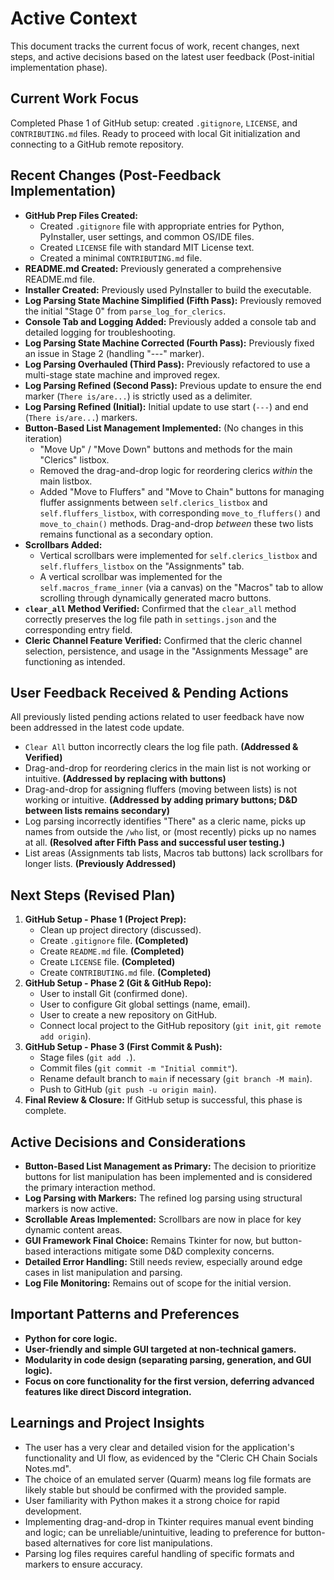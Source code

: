 # Active Context

This document tracks the current focus of work, recent changes, next steps, and active decisions based on the latest user feedback (Post-initial implementation phase).

## Current Work Focus

Completed Phase 1 of GitHub setup: created `.gitignore`, `LICENSE`, and `CONTRIBUTING.md` files. Ready to proceed with local Git initialization and connecting to a GitHub remote repository.

## Recent Changes (Post-Feedback Implementation)

-   **GitHub Prep Files Created:**
    -   Created `.gitignore` file with appropriate entries for Python, PyInstaller, user settings, and common OS/IDE files.
    -   Created `LICENSE` file with standard MIT License text.
    -   Created a minimal `CONTRIBUTING.md` file.
-   **README.md Created:** Previously generated a comprehensive README.md file.
-   **Installer Created:** Previously used PyInstaller to build the executable.
-   **Log Parsing State Machine Simplified (Fifth Pass):** Previously removed the initial "Stage 0" from `parse_log_for_clerics`.
-   **Console Tab and Logging Added:** Previously added a console tab and detailed logging for troubleshooting.
-   **Log Parsing State Machine Corrected (Fourth Pass):** Previously fixed an issue in Stage 2 (handling "---" marker).
-   **Log Parsing Overhauled (Third Pass):** Previously refactored to use a multi-stage state machine and improved regex.
-   **Log Parsing Refined (Second Pass):** Previous update to ensure the end marker (`There is/are...`) is strictly used as a delimiter.
-   **Log Parsing Refined (Initial):** Initial update to use start (`---`) and end (`There is/are...`) markers.
-   **Button-Based List Management Implemented:** (No changes in this iteration)
    -   "Move Up" / "Move Down" buttons and methods for the main "Clerics" listbox.
    -   Removed the drag-and-drop logic for reordering clerics *within* the main listbox.
    -   Added "Move to Fluffers" and "Move to Chain" buttons for managing fluffer assignments between `self.clerics_listbox` and `self.fluffers_listbox`, with corresponding `move_to_fluffers()` and `move_to_chain()` methods. Drag-and-drop *between* these two lists remains functional as a secondary option.
-   **Scrollbars Added:**
    -   Vertical scrollbars were implemented for `self.clerics_listbox` and `self.fluffers_listbox` on the "Assignments" tab.
    -   A vertical scrollbar was implemented for the `self.macros_frame_inner` (via a canvas) on the "Macros" tab to allow scrolling through dynamically generated macro buttons.
-   **`clear_all` Method Verified:** Confirmed that the `clear_all` method correctly preserves the log file path in `settings.json` and the corresponding entry field.
-   **Cleric Channel Feature Verified:** Confirmed that the cleric channel selection, persistence, and usage in the "Assignments Message" are functioning as intended.

## User Feedback Received & Pending Actions

All previously listed pending actions related to user feedback have now been addressed in the latest code update.

-   `Clear All` button incorrectly clears the log file path. **(Addressed & Verified)**
-   Drag-and-drop for reordering clerics in the main list is not working or intuitive. **(Addressed by replacing with buttons)**
-   Drag-and-drop for assigning fluffers (moving between lists) is not working or intuitive. **(Addressed by adding primary buttons; D&D between lists remains secondary)**
-   Log parsing incorrectly identifies "There" as a cleric name, picks up names from outside the `/who` list, or (most recently) picks up no names at all. **(Resolved after Fifth Pass and successful user testing.)**
-   List areas (Assignments tab lists, Macros tab buttons) lack scrollbars for longer lists. **(Previously Addressed)**

## Next Steps (Revised Plan)

1.  **GitHub Setup - Phase 1 (Project Prep):**
    *   Clean up project directory (discussed).
    *   Create `.gitignore` file. **(Completed)**
    *   Create `README.md` file. **(Completed)**
    *   Create `LICENSE` file. **(Completed)**
    *   Create `CONTRIBUTING.md` file. **(Completed)**
2.  **GitHub Setup - Phase 2 (Git & GitHub Repo):**
    *   User to install Git (confirmed done).
    *   User to configure Git global settings (name, email).
    *   User to create a new repository on GitHub.
    *   Connect local project to the GitHub repository (`git init`, `git remote add origin`).
3.  **GitHub Setup - Phase 3 (First Commit & Push):**
    *   Stage files (`git add .`).
    *   Commit files (`git commit -m "Initial commit"`).
    *   Rename default branch to `main` if necessary (`git branch -M main`).
    *   Push to GitHub (`git push -u origin main`).
4.  **Final Review & Closure:** If GitHub setup is successful, this phase is complete.

## Active Decisions and Considerations

- **Button-Based List Management as Primary:** The decision to prioritize buttons for list manipulation has been implemented and is considered the primary interaction method.
- **Log Parsing with Markers:** The refined log parsing using structural markers is now active.
- **Scrollable Areas Implemented:** Scrollbars are now in place for key dynamic content areas.
- **GUI Framework Final Choice:** Remains Tkinter for now, but button-based interactions mitigate some D&D complexity concerns.
- **Detailed Error Handling:** Still needs review, especially around edge cases in list manipulation and parsing.
- **Log File Monitoring:** Remains out of scope for the initial version.

## Important Patterns and Preferences

- **Python for core logic.**
- **User-friendly and simple GUI targeted at non-technical gamers.**
- **Modularity in code design (separating parsing, generation, and GUI logic).**
- **Focus on core functionality for the first version, deferring advanced features like direct Discord integration.**

## Learnings and Project Insights

- The user has a very clear and detailed vision for the application's functionality and UI flow, as evidenced by the "Cleric CH Chain Socials Notes.md".
- The choice of an emulated server (Quarm) means log file formats are likely stable but should be confirmed with the provided sample.
- User familiarity with Python makes it a strong choice for rapid development.
- Implementing drag-and-drop in Tkinter requires manual event binding and logic; can be unreliable/unintuitive, leading to preference for button-based alternatives for core list manipulations.
- Parsing log files requires careful handling of specific formats and markers to ensure accuracy.
